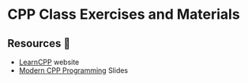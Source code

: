 # CPP Class Exercises and Materials 


## Resources :notebook:

- [LearnCPP](https://www.learncpp.com/) website
- [Modern CPP Programming](https://github.com/federico-busato/Modern-CPP-Programming) Slides
